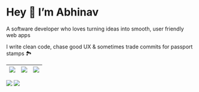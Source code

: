 # Hey 👋 I’m Abhinav

A software developer who loves turning ideas into smooth, user friendly web apps

I write clean code, chase good UX & sometimes trade commits for passport stamps 🏞️

| ![](https://github-profile-summary-cards.vercel.app/api/cards/stats?username=AbhinavXDayal&theme=dracula) | ![](https://github-profile-summary-cards.vercel.app/api/cards/repos-per-language?username=AbhinavXDayal&theme=dracula) | ![](https://github-profile-summary-cards.vercel.app/api/cards/most-commit-language?username=AbhinavXDayal&theme=dracula) |
| :--: | :--: | :--: |

![](https://github-profile-summary-cards.vercel.app/api/cards/productivity?username=AbhinavXDayal&theme=dracula)
![](https://github-profile-summary-cards.vercel.app/api/cards/profile-details?username=AbhinavXDayal&theme=dracula)
